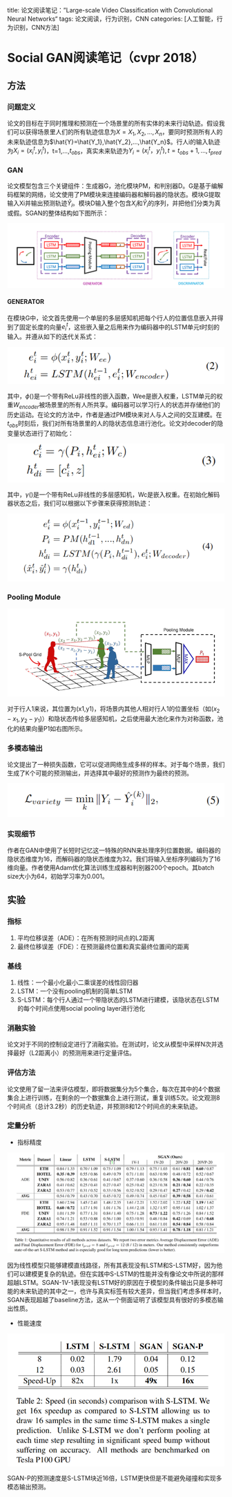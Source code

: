 title: 论文阅读笔记：”Large-scale Video Classification with Convolutional Neural Networks“
tags: 论文阅读，行为识别，CNN
categories: [人工智能，行为识别，CNN方法]

# 	Social GAN阅读笔记（cvpr 2018）

## 方法

### 问题定义

论文的目标在于同时推理和预测在一个场景里的所有实体的未来行动轨迹。假设我们可以获得场景里人们的所有轨迹信息为$X=X_1,X_2,...,X_n$，要同时预测所有人的未来轨迹信息为$\hat{Y}=\hat{Y_1},\hat{Y_2},...,\hat{Y_n}$。行人i的输入轨迹为$X_i=(x^t_i,y^t_i)$，t=1,...,$t_{obs}$，真实未来轨迹为$Y_i=(x_i^t，y_i^t),t=t_{obs}+1,...,t_{pred}$

### GAN

论文模型包含三个关键组件：生成器G，池化模块PM，和判别器D。G是基于编解码框架的网络，论文使用了PM模块来连接编码器和解码器的隐状态。模块G提取输入Xi并输出预测轨迹$\hat{Y}_i$。模块D输入整个包含$X_i$和$\hat{Y}_i$的序列，并把他们分类为真或假。SGAN的整体结构如下图所示：

![image-20220102184313441](https://raw.githubusercontent.com/coelien/image-hosting/master/img/202201021843497.png)

#### GENERATOR

在模块G中，论文首先使用一个单层的多层感知机把每个行人的位置信息嵌入并得到了固定长度的向量$e^t_i$，这些嵌入量之后用来作为编码器中的LSTM单元t时刻的输入。并遵从如下的迭代关系式：

![image-20220102185147460](https://raw.githubusercontent.com/coelien/image-hosting/master/img/202201021851490.png)

其中，$\phi()$是一个带有ReLu非线性的嵌入函数，Wee是嵌入权重，LSTM单元的权重$W_{encoder}$被场景里的所有人所共享。编码器可以学习行人的状态并存储他们的历史运动。在论文的方法中，作者是通过PM模块来对人与人之间的交互建模。在$t_{obs}$时刻后，我们对所有场景里的人的隐状态信息进行池化。论文对decoder的隐变量状态进行了初始化：

![image-20220102190609514](https://raw.githubusercontent.com/coelien/image-hosting/master/img/202201021906545.png)

其中，$\gamma()$是一个带有ReLu非线性的多层感知机，Wc是嵌入权重。在初始化解码器状态之后，我们可以根据以下步骤来获得预测轨迹：

![image-20220102191015871](https://raw.githubusercontent.com/coelien/image-hosting/master/img/202201021910900.png)

### Pooling Module

![image-20220103155639067](https://raw.githubusercontent.com/coelien/image-hosting/master/img/202201031556153.png)

对于行人1来说，其位置为(x1,y1)，将场景内其他人相对行人1的位置坐标（如$(x_2-x_1,y_2-y_1)$）和隐状态传给多层感知机，之后使用最大池化来作为对称函数，池化的结果向量P1如右图所示。

### 多模态输出

论文提出了一种损失函数，它可以促进网络生成多样的样本。对于每个场景，我们生成了K个可能的预测输出，并选择其中最好的预测作为最终的预测。

![image-20220103162323082](https://raw.githubusercontent.com/coelien/image-hosting/master/img/202201031623105.png)

### 实现细节

作者在GAN中使用了长短时记忆这一特殊的RNN来处理序列位置数据。编码器的隐状态维度为16，而解码器的隐状态维度为32。我们将输入坐标序列编码为了16维向量。作者使用Adam优化算法训练生成器和判别器200个epoch。其batch size大小为64，初始学习率为0.001。

## 实验

### 指标

1. 平均位移误差（ADE）：在所有预测时间点的L2距离
2. 最终位移误差（FDE）：在预测最终位置和真实最终位置间的距离

### 基线

1. 线性：一个最小化最小二乘误差的线性回归器
2. LSTM：一个没有pooling机制的简单LSTM
3. S-LSTM：每个行人通过一个带隐状态的LSTM进行建模，该隐状态在LSTM的每个时间点使用social pooling layer进行池化

### 消融实验

论文对于不同的控制设定进行了消融实验。在测试时，论文从模型中采样N次并选择最好（L2距离小）的预测用来进行定量评估。

### 评估方法

论文使用了留一法来评估模型，即将数据集分为5个集合，每次在其中的4个数据集合上进行训练，在剩余的一个数据集合上进行测试，重复训练5次。论文观测8个时间点（总计3.2秒）的历史轨迹，并预测8和12个时间点的未来轨迹。

### 定量分析

- 指标精度

![image-20220103170421282](https://raw.githubusercontent.com/coelien/image-hosting/master/img/202201031704349.png)

因为线性模型只能够建模直线路径，所有其表现没有LSTM和S-LSTM好，因为他们可以建模更复杂的轨迹。但在实践中S-LSTM的性能并没有像论文中所说的那样超越LSTM。SGAN-1V-1表现没有LSTM好的原因在于模型的条件输出只是多种可能的未来轨迹的其中之一，也许与真实标签有较大差异，但当我们考虑多样本时，SGAN表现超越了baseline方法，这从一个侧面证明了该模型具有很好的多模态输出性质。

- 性能速度

<img src="https://raw.githubusercontent.com/coelien/image-hosting/master/img/202201031829832.png" alt="image-20220103182926796" style="zoom: 67%;" />

SGAN-P的预测速度是S-LSTM块近16倍，LSTM更快但是不能避免碰撞和实现多模态输出预测。
